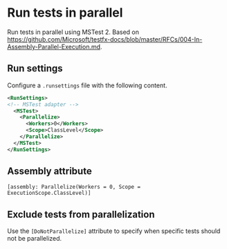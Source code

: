 # Run tests in parallel

Run tests in parallel using MSTest 2. Based on https://github.com/Microsoft/testfx-docs/blob/master/RFCs/004-In-Assembly-Parallel-Execution.md.

## Run settings

Configure a `.runsettings` file with the following content.

```XML
<RunSettings>
<!-- MSTest adapter -->  
  <MSTest>
    <Parallelize>
      <Workers>0</Workers>
      <Scope>ClassLevel</Scope>
    </Parallelize>
  </MSTest>
</RunSettings>
```

## Assembly attribute

```charp
[assembly: Parallelize(Workers = 0, Scope = ExecutionScope.ClassLevel)]
```

## Exclude tests from parallelization

Use the `[DoNotParallelize]` attribute to specify when specific tests should not be parallelized.

